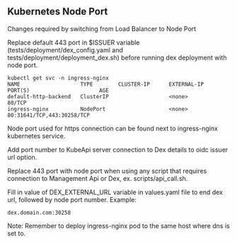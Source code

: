 ## Kubernetes Node Port

Changes required by switching from Load Balancer to Node Port

Replace default 443 port in $ISSUER variable (tests/deployment/dex_config.yaml and tests/deployment/deployment_dex.sh) before running dex deployment with node port.

```
kubectl get svc -n ingress-nginx
NAME                   TYPE        CLUSTER-IP      EXTERNAL-IP   PORT(S)                      AGE
default-http-backend   ClusterIP                   <none>        80/TCP
ingress-nginx          NodePort                    <none>        80:31641/TCP,443:30258/TCP
```
Node port used for https connection can be found next to ingress-nginx kubernetes service.

Add port number to KubeApi server connection to Dex details to oidc issuer url option.

Replace 443 port with node port when using any script that requires connection to Management Api or Dex, ex. scripts/api_call.sh.

Fill in value of DEX_EXTERNAL_URL variable in values.yaml file to end dex url, followed by node port number.
Example:
```
dex.domain.com:30258
```
Note: Remember to deploy ingress-nginx pod to the same host where dns is set to.
